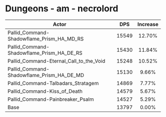 # Dungeons - am - necrolord
| Actor | DPS | Increase |
|---|:---:|:---:|
|Pallid_Command-Shadowflame_Prism_HA_MD_RS|15549|12.70%|
|Pallid_Command-Shadowflame_Prism_HA_DE_RS|15430|11.84%|
|Pallid_Command-Eternal_Call_to_the_Void|15248|10.52%|
|Pallid_Command-Shadowflame_Prism_HA_DE_MD|15130|9.66%|
|Pallid_Command-Talbadars_Stratagem|14869|7.77%|
|Pallid_Command-Kiss_of_Death|14579|5.67%|
|Pallid_Command-Painbreaker_Psalm|14527|5.29%|
|Base|13797|0.00%|
